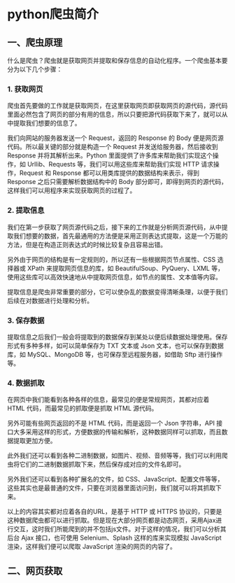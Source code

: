 # python爬虫简介

## 一、爬虫原理

什么是爬虫？爬虫就是获取网页并提取和保存信息的自动化程序。一个爬虫基本要分为以下几个步骤：

### 1. 获取网页

爬虫首先要做的工作就是获取网页，在这里获取网页即获取网页的源代码，源代码里面必然包含了网页的部分有用的信息，所以只要把源代码获取下来了，就可以从中提取我们想要的信息了。

我们向网站的服务器发送一个 Request，返回的 Response 的 Body 便是网页源代码。所以最关键的部分就是构造一个 Request 并发送给服务器，然后接收到 Response 并将其解析出来。Python 里面提供了许多库来帮助我们实现这个操作，如 Urllib、Requests 等，我们可以用这些库来帮助我们实现 HTTP 请求操作，Request 和 Response 都可以用类库提供的数据结构来表示，得到 Response 之后只需要解析数据结构中的 Body 部分即可，即得到网页的源代码，这样我们可以用程序来实现获取网页的过程了。

### 2. 提取信息

我们在第一步获取了网页源代码之后，接下来的工作就是分析网页源代码，从中提取我们想要的数据，首先最通用的方法便是采用正则表达式提取，这是一个万能的方法，但是在构造正则表达式的时候比较复杂且容易出错。

另外由于网页的结构是有一定规则的，所以还有一些根据网页节点属性、CSS 选择器或 XPath 来提取网页信息的库，如 BeautifulSoup、PyQuery、LXML 等，使用这些库可以高效快速地从中提取网页信息，如节点的属性、文本值等内容。

提取信息是爬虫非常重要的部分，它可以使杂乱的数据变得清晰条理，以便于我们后续在对数据进行处理和分析。

### 3. 保存数据

提取信息之后我们一般会将提取到的数据保存到某处以便后续数据处理使用。保存形式有多种多样，如可以简单保存为 TXT 文本或 Json 文本，也可以保存到数据库，如 MySQL、MongoDB 等，也可保存至远程服务器，如借助 Sftp 进行操作等。

### 4.  数据抓取

在网页中我们能看到各种各样的信息，最常见的便是常规网页，其都对应着 HTML 代码，而最常见的抓取便是抓取 HTML 源代码。

另外可能有些网页返回的不是 HTML 代码，而是返回一个 Json 字符串，API 接口大多采用这样的形式，方便数据的传输和解析，这种数据同样可以抓取，而且数据提取更加方便。

此外我们还可以看到各种二进制数据，如图片、视频、音频等等，我们可以利用爬虫将它们的二进制数据抓取下来，然后保存成对应的文件名即可。

另外我们还可以看到各种扩展名的文件，如 CSS、JavaScript、配置文件等等，这些其实也是最普通的文件，只要在浏览器里面访问到，我们就可以将其抓取下来。

以上的内容其实都对应着各自的URL，是基于 HTTP 或 HTTPS 协议的，只要是这种数据爬虫都可以进行抓取。但是现在大部分网页都是动态网页，采用Ajax进行交互，这时我们所能爬到的并不包括js文件。对于这样的情况，我们可以分析其后台 Ajax 接口，也可使用 Selenium、Splash 这样的库来实现模拟 JavaScript 渲染，这样我们便可以爬取 JavaScript 渲染的网页的内容了。

## 二、网页获取

